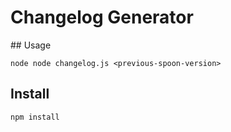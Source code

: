 # Changelog Generator

## Usage
```
node node changelog.js <previous-spoon-version>
```

## Install
```
npm install
```